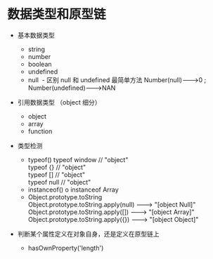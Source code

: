 # 数据类型和原型链

* 基本数据类型
  - string
  - number
  - boolean
  - undefined
  - null
  - 区别 null 和 undefined 最简单方法 Number(null)--->0 ; Number(undefined)--->NAN
  
* 引用数据类型 （object 细分）
  - object
  - array
  - function


* 类型检测
  - typeof()
      typeof window // "object"  
      typeof {} // "object"  
      typeof [] // "object"  
      typeof null // "object"  
  - instanceof()
      o instanceof Array
  - Object.prototype.toString  
      Object.prototype.toString.apply(null)  ---> "[object Null]"  
      Object.prototype.toString.apply([]) ---> "[object Array]"  
      Object.prototype.toString.apply({}) ---> "[object Object]"  
* 判断某个属性定义在对象自身，还是定义在原型链上
  - hasOwnProperty('length')
  
  
  
  
